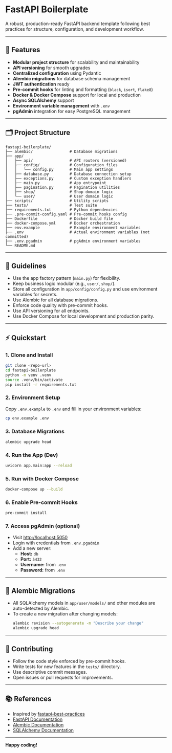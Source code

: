 # FastAPI Boilerplate

A robust, production-ready FastAPI backend template following best practices for structure, configuration, and development workflow.

---

## 🚀 Features
- **Modular project structure** for scalability and maintainability
- **API versioning** for smooth upgrades
- **Centralized configuration** using Pydantic
- **Alembic migrations** for database schema management
- **JWT authentication** ready
- **Pre-commit hooks** for linting and formatting (`black`, `isort`, `flake8`)
- **Docker & Docker Compose** support for local and production
- **Async SQLAlchemy** support
- **Environment variable management** with `.env`
- **pgAdmin** integration for easy PostgreSQL management

---

## 🗂️ Project Structure
```
fastapi-boilerplate/
├── alembic/                # Database migrations
├── app/
│   ├── api/                # API routers (versioned)
│   ├── config/             # Configuration files
│   │   └── config.py       # Main app settings
│   ├── database.py         # Database connection setup
│   ├── exceptions.py       # Custom exception handlers
│   ├── main.py             # App entrypoint
│   ├── pagination.py       # Pagination utilities
│   ├── shop/               # Shop domain logic
│   └── user/               # User domain logic
├── scripts/                # Utility scripts
├── tests/                  # Test suite
├── requirements.txt        # Python dependencies
├── .pre-commit-config.yaml # Pre-commit hooks config
├── Dockerfile              # Docker build file
├── docker-compose.yml      # Docker orchestration
├── env.example             # Example environment variables
├── .env                    # Actual environment variables (not committed)
├── .env.pgadmin            # pgAdmin environment variables
└── README.md
```

---

## 📝 Guidelines
- Use the app factory pattern (`main.py`) for flexibility.
- Keep business logic modular (e.g., `user/`, `shop/`).
- Store all configuration in `app/config/config.py` and use environment variables for secrets.
- Use Alembic for all database migrations.
- Enforce code quality with pre-commit hooks.
- Use API versioning for all endpoints.
- Use Docker Compose for local development and production parity.

---

## ⚡ Quickstart

### 1. Clone and Install
```sh
git clone <repo-url>
cd fastapi-boilerplate
python -m venv .venv
source .venv/bin/activate
pip install -r requirements.txt
```

### 2. Environment Setup
Copy `.env.example` to `.env` and fill in your environment variables:
```sh
cp env.example .env
```

### 3. Database Migrations
```sh
alembic upgrade head
```

### 4. Run the App (Dev)
```sh
uvicorn app.main:app --reload
```

### 5. Run with Docker Compose
```sh
docker-compose up --build
```

### 6. Enable Pre-commit Hooks
```sh
pre-commit install
```

### 7. Access pgAdmin (optional)
- Visit [http://localhost:5050](http://localhost:5050)
- Login with credentials from `.env.pgadmin`
- Add a new server:
  - **Host:** `db`
  - **Port:** `5432`
  - **Username:** from `.env`
  - **Password:** from `.env`

---

## 🧩 Alembic Migrations
- All SQLAlchemy models in `app/user/models/` and other modules are auto-detected by Alembic.
- To create a new migration after changing models:
  ```sh
  alembic revision --autogenerate -m "Describe your change"
  alembic upgrade head
  ```

---

## 🤝 Contributing
- Follow the code style enforced by pre-commit hooks.
- Write tests for new features in the `tests/` directory.
- Use descriptive commit messages.
- Open issues or pull requests for improvements.

---

## 📚 References
- Inspired by [fastapi-best-practices](https://github.com/zhanymkanov/fastapi-best-practices)
- [FastAPI Documentation](https://fastapi.tiangolo.com/)
- [Alembic Documentation](https://alembic.sqlalchemy.org/)
- [SQLAlchemy Documentation](https://docs.sqlalchemy.org/)

---

**Happy coding!**